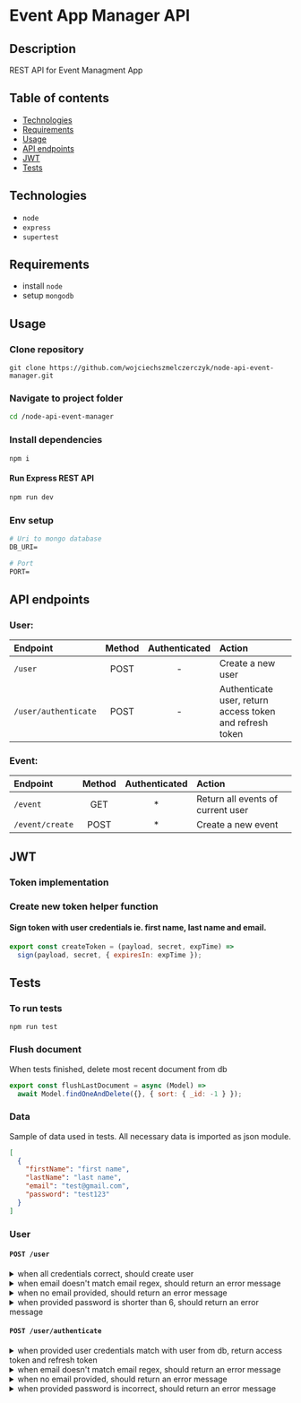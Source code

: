 # Event App Manager API

## Description

REST API for Event Managment App

## Table of contents

- [Technologies](#technologies)
- [Requirements](#requirements)
- [Usage](#usage)
- [API endpoints](#api-endpoints)
- [JWT](#jwt)
- [Tests](#tests)

## Technologies

- `node`
- `express`
- `supertest`

## Requirements

- install `node`
- setup `mongodb`

## Usage

### Clone repository

```
git clone https://github.com/wojciechszmelczerczyk/node-api-event-manager.git
```

### Navigate to project folder

```sh
cd /node-api-event-manager
```

### Install dependencies

```
npm i
```

#### Run Express REST API

```sh
npm run dev
```

### Env setup

```dockerfile
# Uri to mongo database
DB_URI=

# Port
PORT=

```

## API endpoints

### User:

| Endpoint             | Method | Authenticated | Action                                                   |
| :------------------- | :----: | :-----------: | :------------------------------------------------------- |
| `/user`              |  POST  |       -       | Create a new user                                        |
| `/user/authenticate` |  POST  |       -       | Authenticate user, return access token and refresh token |

### Event:

| Endpoint        | Method | Authenticated | Action                            |
| :-------------- | :----: | :-----------: | :-------------------------------- |
| `/event`        |  GET   |      \*       | Return all events of current user |
| `/event/create` |  POST  |      \*       | Create a new event                |

## JWT

### Token implementation

### Create new token helper function

#### Sign token with user credentials ie. first name, last name and email.

```javascript
export const createToken = (payload, secret, expTime) =>
  sign(payload, secret, { expiresIn: expTime });
```

## Tests

### To run tests

`npm run test`

### Flush document

When tests finished, delete most recent document from db

```javascript
export const flushLastDocument = async (Model) =>
  await Model.findOneAndDelete({}, { sort: { _id: -1 } });
```

### Data

Sample of data used in tests. All necessary data is imported as json module.

```json
[
  {
    "firstName": "first name",
    "lastName": "last name",
    "email": "test@gmail.com",
    "password": "test123"
  }
]
```

### User

#### `POST /user`

<details>
<summary>when all credentials correct, should create user</summary>

```javascript
it("when all credentials correct, should create user", async () => {
  const newUser = await request(app).post("/user").send(users[0]);

  // find created user in database
  const userFromDb = await User.findById(newUser.body._id);

  // if user credentials are correct, shouldn't be any error response back
  expect(newUser.error).not.toBeTruthy();

  // user should exist
  expect(userFromDb).toBeTruthy();
});
```

</details>

<details>
<summary>when email doesn't match email regex, should return an error message</summary>

```javascript
it("when email doesn't match email regex, should return an error message", async () => {
  const errData = await request(app).post("/user").send(users[1]);
  expect(errData.error).toBeTruthy();
  expect(errData.text).toBe(
    "user validation failed: email: Please enter a valid email"
  );
});
```

</details>

<details>
<summary>when no email provided, should return an error message</summary>

```javascript
it("when no email provided, should return an error message", async () => {
  const errData = await request(app).post("/user").send(users[2]);
  expect(errData.error).toBeTruthy();
  expect(errData.text).toBe(
    "user validation failed: email: Please enter an email"
  );
});
```

</details>

<details>
<summary>when provided password is shorter than 6, should return an error message</summary>

```javascript
it("when provided password is shorter than 6, should return an error message", async () => {
  const errData = await request(app).post("/user").send(users[3]);
  expect(errData.error).toBeTruthy();
  expect(errData.text).toBe(
    "user validation failed: password: Password is too short. Minimum length is 6 characters"
  );
});
```

</details>

#### `POST /user/authenticate`

<details>
<summary>when provided user credentials match with user from db, return access token and refresh token</summary>
 
 ```javascript
 it("when provided user credentials match with user from db, return access token and refresh token", async () => {
    const { body } = await request(app)
      .post("/user/authenticate")
      .send(users[0]);
    expect(body.accessToken && body.refreshToken).toBeTruthy();
  });
  ```
</details>
<details>
<summary>when email doesn't match email regex, should return an error message</summary>

```javascript
it("when email doesn't match email regex, should return an error message", async () => {
  const errData = await request(app).post("/user/authenticate").send(users[1]);

  expect(errData.error).toBeTruthy();
  expect(errData.text).toBe(
    "Provide correct email. User with this email doesn't exist"
  );
});
```

</details>
<details>
<summary>when no email provided, should return an error message</summary>

```javascript
it("when no email provided, should return an error message", async () => {
  const errData = await request(app).post("/user/authenticate").send(users[2]);

  expect(errData.error).toBeTruthy();
  expect(errData.text).toBe("Please enter an email");
});
```

</details>
<details>
<summary>when provided password is incorrect, should return an error message</summary>

```javascript
it("when provided password is incorrect, should return an error message", async () => {
  const errData = await request(app).post("/user/authenticate").send(users[3]);

  expect(errData.error).toBeTruthy();
  expect(errData.text).toBe("Provide correct password. Password incorrect");
});
```

</details>
